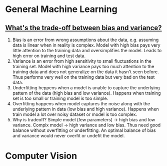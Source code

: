 # General Machine Learning
## [What's the trade-off between bias and variance?](https://towardsdatascience.com/understanding-the-bias-variance-tradeoff-165e6942b229)
1. Bias is an error from wrong assumptions about the data, e.g. assuming data is linear when in reality is complex. Model with high bias pays very little attention to the training data and oversimplifies the model. Leads to high error on training and test data.
2. Variance is an error from high sensitivity to small fluctuations in the training set. Model with high variance pays too much attention to the training data and does not generalize on the data it hasn't seen before. Thus performs very well on the training data but very bad on the test data.
3. Underfitting heppens when a model is unable to capture the underlying pattern of the data (high bias and low variance). Happens when training set is too small or training model is too simple.
4. Overfitting happens when model captures the noise along with the underlying pattern in data (low bias and high variance). Happens when train model a lot over noisy dataset or model is too complex.
5. Why is tradeoff? Simple model (few parameters) -> high bias and low variance. Complx model -> high variance and low bias. Thus need good balance without overfitting or underfitting. An optimal balance of bias and variance would never overfit or undefit the model.

# Computer Vision
